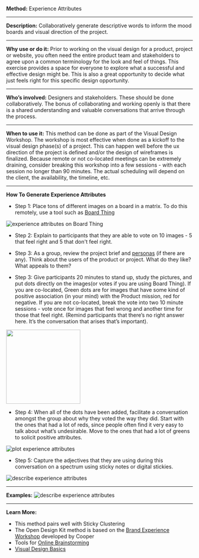 
**Method:** Experience Attributes

---

**Description:** Collaboratively generate descriptive words to inform the mood boards and visual direction of the project.


---

**Why use or do it:**  Prior to working on the visual design for a product, project or website, you often need the entire product team and stakeholders to agree upon a common terminology for the look and feel of things. This exercise provides a space for everyone to explore what a successful and effective design might be. This is also a great opportunity to decide what just feels right for this specific design opportunity.

---

**Who’s involved:** Designers and stakeholders. These should be done collaboratively. The bonus of collaborating and working openly is that there is a shared understanding and valuable conversations that arrive through the process.


---

**When to use it:** This method can be done as part of the Visual Design Workshop. The workshop is most effective when done as a kickoff to the visual design phase(s) of a project. This can happen well before the ux direction of the project is defined and/or the design of wireframes is finalized. Because remote or not co-located meetings can be extremely draining, consider breaking this workshop into a few sessions - with each session no longer than 90 minutes. The actual scheduling will depend on the client, the availability, the timeline, etc.

---

**How To Generate Experience Attributes**

* Step 1: Place tons of different images on a board in a matrix. To do this remotely, use a tool such as [Board Thing](http://boardthing.com/)

![experience attributes on Board Thing](https://github.com/bocoup/opendesignkit/blob/master/wiki/images/ea-1.png)


* Step 2: Explain to participants that they are able to vote on 10 images - 5 that feel right and 5 that don't feel right.

* Step 3: As a group, review the project brief and [personas](https://github.com/bocoup/opendesignkit/blob/master/wiki/Personas.md) (if there are any). Think about the users of the product or project. What do they like? What appeals to them?
* Step 3: Give participants 20 minutes to stand up, study the pictures, and put dots directly on the images(or votes if you are using Board Thing). If you are co-located, Green dots are for images that have some kind of positive association (in your mind) with the Product mission, red for negative. If you are not co-located, break the vote into two 10 minute sessions - vote once for images that feel wrong and another time for those that feel right.  (Remind participants that there’s no right answer here. It’s the conversation that arises that’s important).


<img src="https://github.com/bocoup/opendesignkit/blob/master/wiki/images/ea-2.png" width="200"/>

* Step 4: When all of the dots have been added, facilitate a conversation amongst the group about why they voted the way they did. Start with the ones that had a lot of reds, since people often find it very easy to talk about what’s undesirable. Move to the ones that had a lot of greens to solicit positive attributes.

![plot experience attributes](https://github.com/bocoup/opendesignkit/blob/master/wiki/images/ea-3.png)

* Step 5: Capture the adjectives that they are using during this conversation on a spectrum using sticky notes or digital stickies.

![describe experience attributes](https://github.com/bocoup/opendesignkit/blob/master/wiki/images/ea-4.png)



---

**Examples:**
![describe experience attributes](https://github.com/bocoup/opendesignkit/blob/master/wiki/images/experience-attributes.jpeg)

---
**Learn More:**
* This method pairs well with Sticky Clustering
* The Open Design Kit method is based on the [Brand Experience Workshop](http://www.cooper.com/journal/2015/3/the-experience-workshop-a-cooper-primer) developed by Cooper
* Tools for [Online Brainstorming](http://blog.lucidmeetings.com/blog/25-tools-for-online-brainstorming-and-decision-making-in-meetings)
* [Visual Design Basics](https://www.usability.gov/what-and-why/visual-design.html)
